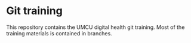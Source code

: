 # Git training
This repository contains the UMCU digital health git training. Most of the training materials is contained in branches.
